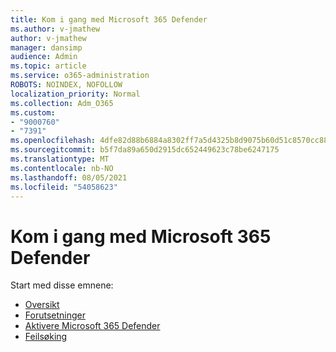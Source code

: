 ```yaml
---
title: Kom i gang med Microsoft 365 Defender
ms.author: v-jmathew
author: v-jmathew
manager: dansimp
audience: Admin
ms.topic: article
ms.service: o365-administration
ROBOTS: NOINDEX, NOFOLLOW
localization_priority: Normal
ms.collection: Adm_O365
ms.custom:
- "9000760"
- "7391"
ms.openlocfilehash: 4dfe82d88b6884a8302ff7a5d4325b8d9075b60d51c8570cc88470d9ee222895
ms.sourcegitcommit: b5f7da89a650d2915dc652449623c78be6247175
ms.translationtype: MT
ms.contentlocale: nb-NO
ms.lasthandoff: 08/05/2021
ms.locfileid: "54058623"
---
```

# <a name="get-started-with-microsoft-365-defender"></a>Kom i gang med Microsoft 365 Defender

Start med disse emnene:

- [Oversikt](https://docs.microsoft.com/microsoft-365/security/mtp/microsoft-threat-protection)
- [Forutsetninger](https://docs.microsoft.com/microsoft-365/security/mtp/prerequisites)
- [Aktivere Microsoft 365 Defender](https://docs.microsoft.com/microsoft-365/security/mtp/mtp-enable)
- [Feilsøking](https://docs.microsoft.com/microsoft-365/security/mtp/troubleshoot)
